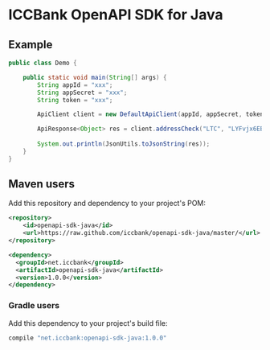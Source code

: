 # ICCBank OpenAPI SDK for Java

## Example
```java
public class Demo {

	public static void main(String[] args) {
		String appId = "xxx";
		String appSecret = "xxx";
		String token = "xxx";

		ApiClient client = new DefaultApiClient(appId, appSecret, token);

		ApiResponse<Object> res = client.addressCheck("LTC", "LYFvjx6EBdQr3uTdwUkBvRczwhKdiwGpeq");
		
		System.out.println(JsonUtils.toJsonString(res));
	}
}
```

## Maven users

Add this repository and dependency to your project's POM:

```xml
<repository>
    <id>openapi-sdk-java</id>
    <url>https://raw.github.com/iccbank/openapi-sdk-java/master/</url>
</repository>
```

```xml
<dependency>
  <groupId>net.iccbank</groupId>
  <artifactId>openapi-sdk-java</artifactId>
  <version>1.0.0</version>
</dependency>
```

### Gradle users

Add this dependency to your project's build file:

```groovy
compile "net.iccbank:openapi-sdk-java:1.0.0"
```

